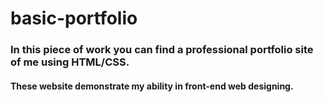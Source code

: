 # basic-portfolio

### In this piece of work you can find a professional portfolio site of me using **HTML/CSS**.
#### These website demonstrate my ability in **front-end** web designing.
